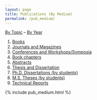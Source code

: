 ```yaml
---
layout: page
title: Publications (By Medium)
permalink: /pub_medium/
---
```


<a href="/pub_topic/">By Topic</a> &ndash; <a href="/pub_year/">By Year</a> 

<ol class="toc">
<li> <a href="#Books">Books</a></li>
<li> <a href="#Journals">Journals and Magazines</a></li>
<li> <a href="#Conferences">Conferences and Workshops/Symposia</a></li>
<li> <a href="#Book">Book chapters</a></li>
<li> <a href="#Abstracts">Abstracts</a></li>
<li> <a href="#Thesis">Thesis and Dissertation</a></li>
<li> <a href="#Ph.D.">Ph.D. Dissertations (by students)</a></li>
<li> <a href="#M.S.">M.S. Theses (by students)</a></li>
<li> <a href="#Technical">Technical Reports</a></li>
</ol>


{% include pub_medium.html %}
